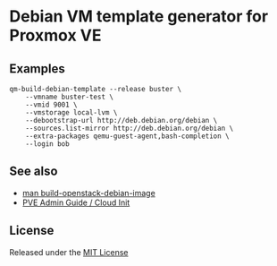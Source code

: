 # Debian VM template generator for Proxmox VE

## Examples

```
qm-build-debian-template --release buster \
    --vmname buster-test \
    --vmid 9001 \
    --vmstorage local-lvm \
    --debootstrap-url http://deb.debian.org/debian \
    --sources.list-mirror http://deb.debian.org/debian \
    --extra-packages qemu-guest-agent,bash-completion \
    --login bob
```

## See also

* [man build-openstack-debian-image](http://manpages.ubuntu.com/manpages/xenial/man1/build-openstack-debian-image.1.html)
* [PVE Admin Guide / Cloud Init](https://pve.proxmox.com/pve-docs/pve-admin-guide.html#qm_cloud_init)

## License

Released under the [MIT License](https://opensource.org/licenses/MIT)
